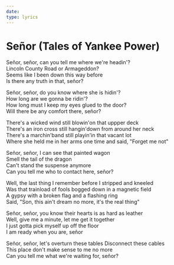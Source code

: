 ```yaml
---
date:
type: lyrics
---
```


# Señor (Tales of Yankee Power)

Señor, señor, can you tell me where we're headin'?  
Lincoln County Road or Armageddon?  
Seems like I been down this way before  
Is there any truth in that, señor?

Señor, señor, do you know where she is hidin'?  
How long are we gonna be ridin'?  
How long must I keep my eyes glued to the door?  
Will there be any comfort there, señor?

There's a wicked wind still blowin'on that uppper deck  
There's an iron cross still hangin'down from around her neck  
There's a marchin'band still playin'in that vacant lot  
Where she held me in her arms one time and said, "Forget me not"

Señor, señor, I can see that painted wagon  
Smell the tail of the dragon  
Can't stand the suspense anymore  
Can you tell me who to contact here, señor?

Well, the last thing I remember before I stripped and kneeled  
Was that trainload of fools bogged down in a magnetic field  
A gypsy with a broken flag and a flashing ring  
Said, "Son, this ain't dream no more, it's the real thing"

Señor, señor, you know their hearts is as hard as leather  
Well, give me a minute, let me get it together  
I just gotta pick myself up off the floor  
I am ready when you are, señor

Señor, señor, let's overturn these tables
Disconnect these cables  
This place don't make sense to me no more  
Can you tell me what we're waiting for, señor?
